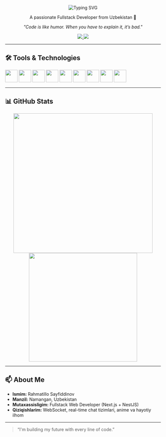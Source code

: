 <p align="center">
    <img src="https://readme-typing-svg.herokuapp.com?font=Fira+Code&size=28&pause=1000&center=true&vCenter=true&color=F75C19&width=500&lines=Hi+I'm+Rahmatillo" alt="Typing SVG" />
  </p>
  
  <p align="center">
    A passionate Fullstack Developer from Uzbekistan 🗿
  </p>
  
  <p align="center">
    <em>"Code is like humor. When you have to explain it, it’s bad."</em>
  </p>
  
  <p align="center">
    <a href="mailto:ismoilsayfiddinov06@gmail.com">
      <img src="https://img.shields.io/badge/Gmail-D14836?style=for-the-badge&logo=gmail&logoColor=white"/>
    </a>
    <a href="https://butcher4.uz" target="_blank">
      <img src="https://img.shields.io/badge/Portfolio-E94E32?style=for-the-badge&logo=web&logoColor=white"/>
    </a>
  </p>
  
  ---
  
  ## 🛠️ Tools & Technologies
  
  <p align="left">
    <img src="https://cdn.jsdelivr.net/gh/devicons/devicon/icons/javascript/javascript-original.svg"  draggable="false" width="40" />
    <img src="https://cdn.jsdelivr.net/gh/devicons/devicon/icons/typescript/typescript-original.svg"  draggable="false"  width="40" />
    <img src="https://cdn.jsdelivr.net/gh/devicons/devicon/icons/react/react-original.svg"  draggable="false" width="40" />
    <img src="https://cdn.jsdelivr.net/gh/devicons/devicon/icons/nodejs/nodejs-plain.svg"  draggable="false" width="40" />
    <img src="https://cdn.jsdelivr.net/gh/devicons/devicon/icons/nextjs/nextjs-original.svg"  draggable="false" width="40" />
    <img src="https://cdn.jsdelivr.net/gh/devicons/devicon/icons/nestjs/nestjs-original.svg"  draggable="false" width="40" />
    <img src="https://cdn.jsdelivr.net/gh/devicons/devicon/icons/postgresql/postgresql-original.svg"  draggable="false" width="40" />
    <img src="https://cdn.jsdelivr.net/gh/devicons/devicon/icons/git/git-original.svg"  draggable="false" width="40" />
    <img src="https://cdn.jsdelivr.net/gh/devicons/devicon/icons/github/github-original.svg"  draggable="false" width="40" />
  </p>
  
  ---
  
  ## 📊 GitHub Stats
  
  <p align="center">
    <img src="https://github-readme-stats.vercel.app/api?username=rahmatillo9&show_icons=true&theme=radical" width="450"/>
    <img src="https://github-readme-stats.vercel.app/api/top-langs/?username=rahmatillo9&layout=compact&theme=radical" width="350"/>
  </p>
  
  ---
  
  ## 📫 About Me
  
  - **Ismim:** Rahmatillo Sayfiddinov  
  - **Manzil:** Namangan, Uzbekistan  
  - **Mutaxassisligim:** Fullstack Web Developer (Next.js + NestJS)  
  - **Qiziqishlarim:** WebSocket, real-time chat tizimlari, anime va hayotiy ilhom
  
  ---
  
  > “I'm building my future with every line of code.”
  
